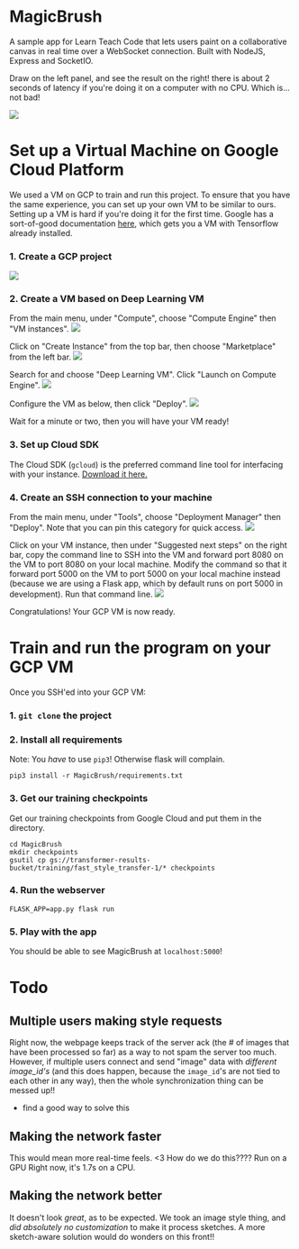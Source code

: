 # MagicBrush

A sample app for Learn Teach Code that lets users paint on a collaborative canvas in real time over a WebSocket connection. Built with NodeJS, Express and SocketIO.

Draw on the left panel, and see the result on the right! there is about 2 seconds of latency if you're doing it on a computer with no CPU. Which is... not bad!

<img src="docs/hi2.png">

# Set up a Virtual Machine on Google Cloud Platform
We used a VM on GCP to train and run this project. To ensure that you have the same experience, you can set up your own VM to be similar to ours. Setting up a VM is hard if you're doing it for the first time. Google has a sort-of-good documentation [here](https://cloud.google.com/deep-learning-vm/docs/quickstart-marketplace), which gets you a VM with Tensorflow already installed.

### 1. Create a GCP project

<img src="docs/VMsetup-step1.png">

### 2. Create a VM based on Deep Learning VM

From the main menu, under "Compute", choose "Compute Engine" then "VM instances".
<img src="docs/VMsetup-step2-1.png">

Click on "Create Instance" from the top bar, then choose "Marketplace" from the left bar.
<img src="docs/VMsetup-step2-2.png">

Search for and choose "Deep Learning VM". Click "Launch on Compute Engine".
<img src="docs/VMsetup-step2-3.png">

Configure the VM as below, then click "Deploy".
<img src="docs/VMsetup-step2-4.png">

Wait for a minute or two, then you will have your VM ready!

### 3. Set up Cloud SDK

The Cloud SDK (`gcloud`) is the preferred command line tool for interfacing with your instance. [Download it here.](https://cloud.google.com/sdk/install)

### 4. Create an SSH connection to your machine

From the main menu, under "Tools", choose "Deployment Manager" then "Deploy". Note that you can pin this category for quick access.
<img src="docs/VMsetup-step3-1.png">

Click on your VM instance, then under "Suggested next steps" on the right bar, copy the command line to SSH into the VM and forward port 8080 on the VM to port 8080 on your local machine. Modify the command so that it forward port 5000 on the VM to port 5000 on your local machine instead (because we are using a Flask app, which by default runs on port 5000 in development). Run that command line.
<img src="docs/VMsetup-step3-2.png">

Congratulations! Your GCP VM is now ready.

# Train and run the program on your GCP VM

Once you SSH'ed into your GCP VM:

### 1. `git clone` the project

### 2. Install all requirements
Note: You *have* to use `pip3`! Otherwise flask will complain.
```
pip3 install -r MagicBrush/requirements.txt
```

### 3. Get our training checkpoints
Get our training checkpoints from Google Cloud and put them in the directory.
```
cd MagicBrush
mkdir checkpoints
gsutil cp gs://transformer-results-bucket/training/fast_style_transfer-1/* checkpoints
```
### 4. Run the webserver
```
FLASK_APP=app.py flask run
```

### 5. Play with the app
You should be able to see MagicBrush at `localhost:5000`!

# Todo

## Multiple users making style requests
Right now, the webpage keeps track of the server ack (the # of images that have been processed so far) as a way to not spam the server too much. However, if multiple users connect and send "image" data with *different image_id's* (and this does happen, because the `image_id`'s are not tied to each other in any way), then the whole synchronization thing can be messed up!!
- find a good way to solve this

## Making the network faster
This would mean more real-time feels. <3 How do we do this???? Run on a GPU
Right now, it's 1.7s on a CPU.

## Making the network better
It doesn't look *great*, as to be expected. We took an image style thing, and *did absolutely no customization* to make it process sketches. A more sketch-aware solution would do wonders on this front!!
